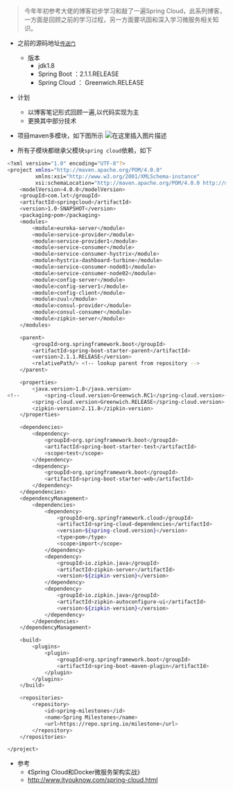> 今年年初参考大佬的博客初步学习和敲了一遍Spring Cloud，此系列博客，一方面是回顾之前的学习过程，另一方面要巩固和深入学习微服务相关知识。

- 之前的源码地址[`传送门`](https://github.com/hdlxt/springcloud)
	- 版本
		- jdk1.8
		- Spring Boot ：2.1.1.RELEASE
		- Spring Cloud ： Greenwich.RELEASE
- 计划
	- 以博客笔记形式回顾一遍,以代码实现为主
	- 更换其中部分技术

- 项目maven多模块，如下图所示
![在这里插入图片描述](https://img-blog.csdnimg.cn/20191122210944629.png?x-oss-process=image/watermark,type_ZmFuZ3poZW5naGVpdGk,shadow_10,text_aHR0cHM6Ly9ibG9nLmNzZG4ubmV0L3FxXzI1MjgzNzA5,size_16,color_FFFFFF,t_70)
- 所有子模块都继承父模块`spring cloud`依赖，如下

```bash
<?xml version="1.0" encoding="UTF-8"?>
<project xmlns="http://maven.apache.org/POM/4.0.0"
         xmlns:xsi="http://www.w3.org/2001/XMLSchema-instance"
         xsi:schemaLocation="http://maven.apache.org/POM/4.0.0 http://maven.apache.org/xsd/maven-4.0.0.xsd">
    <modelVersion>4.0.0</modelVersion>
    <groupId>com.lxt</groupId>
    <artifactId>springcloud</artifactId>
    <version>1.0-SNAPSHOT</version>
    <packaging>pom</packaging>
    <modules>
        <module>eureka-server</module>
        <module>service-provider</module>
        <module>service-provider1</module>
        <module>service-consumer</module>
        <module>service-consumer-hystrix</module>
        <module>hystrix-dashboard-turbine</module>
        <module>service-consumer-node01</module>
        <module>service-consumer-node02</module>
        <module>config-server</module>
        <module>config-server1</module>
        <module>config-client</module>
        <module>zuul</module>
        <module>consul-provider</module>
        <module>consul-consumer</module>
        <module>zipkin-server</module>
    </modules>

    <parent>
        <groupId>org.springframework.boot</groupId>
        <artifactId>spring-boot-starter-parent</artifactId>
        <version>2.1.1.RELEASE</version>
        <relativePath/> <!-- lookup parent from repository -->
    </parent>

    <properties>
        <java.version>1.8</java.version>
<!--        <spring-cloud.version>Greenwich.RC1</spring-cloud.version>-->
        <spring-cloud.version>Greenwich.RELEASE</spring-cloud.version>
        <zipkin-version>2.11.8</zipkin-version>
    </properties>

    <dependencies>
        <dependency>
            <groupId>org.springframework.boot</groupId>
            <artifactId>spring-boot-starter-test</artifactId>
            <scope>test</scope>
        </dependency>
        <dependency>
            <groupId>org.springframework.boot</groupId>
            <artifactId>spring-boot-starter-web</artifactId>
        </dependency>
    </dependencies>
    <dependencyManagement>
        <dependencies>
            <dependency>
                <groupId>org.springframework.cloud</groupId>
                <artifactId>spring-cloud-dependencies</artifactId>
                <version>${spring-cloud.version}</version>
                <type>pom</type>
                <scope>import</scope>
            </dependency>
            <dependency>
                <groupId>io.zipkin.java</groupId>
                <artifactId>zipkin-server</artifactId>
                <version>${zipkin-version}</version>
            </dependency>
            <dependency>
                <groupId>io.zipkin.java</groupId>
                <artifactId>zipkin-autoconfigure-ui</artifactId>
                <version>${zipkin-version}</version>
            </dependency>
        </dependencies>
    </dependencyManagement>

    <build>
        <plugins>
            <plugin>
                <groupId>org.springframework.boot</groupId>
                <artifactId>spring-boot-maven-plugin</artifactId>
            </plugin>
        </plugins>
    </build>

    <repositories>
        <repository>
            <id>spring-milestones</id>
            <name>Spring Milestones</name>
            <url>https://repo.spring.io/milestone</url>
        </repository>
    </repositories>

</project>
```

- 参考
	- 《Spring Cloud和Docker微服务架构实战》
	- 	 http://www.ityouknow.com/spring-cloud.html